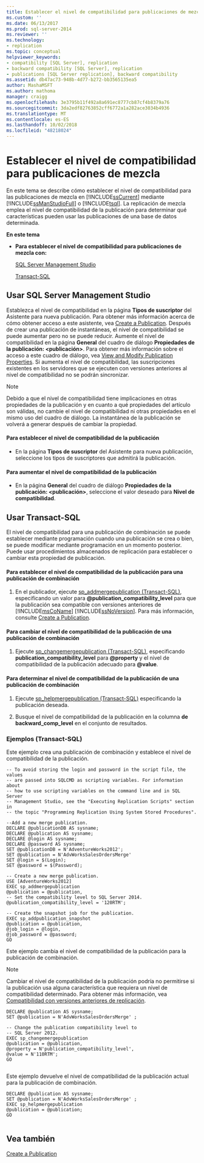 ```yaml
---
title: Establecer el nivel de compatibilidad para publicaciones de mezcla | Microsoft Docs
ms.custom: ''
ms.date: 06/13/2017
ms.prod: sql-server-2014
ms.reviewer: ''
ms.technology:
- replication
ms.topic: conceptual
helpviewer_keywords:
- compatibility [SQL Server], replication
- backward compatibility [SQL Server], replication
- publications [SQL Server replication], backward compatibility
ms.assetid: db47ac73-948b-4d77-b272-bb3565135ea5
author: MashaMSFT
ms.author: mathoma
manager: craigg
ms.openlocfilehash: 3e3795b11f492a8a691ec8777cb87cf4b8379a76
ms.sourcegitcommit: 3da2edf82763852cff6772a1a282ace3034b4936
ms.translationtype: MT
ms.contentlocale: es-ES
ms.lasthandoff: 10/02/2018
ms.locfileid: "48218024"
---
```

# <a name="set-the-compatibility-level-for-merge-publications"></a>Establecer el nivel de compatibilidad para publicaciones de mezcla
  En este tema se describe cómo establecer el nivel de compatibilidad para las publicaciones de mezcla en [!INCLUDE[ssCurrent](../../../includes/sscurrent-md.md)] mediante [!INCLUDE[ssManStudioFull](../../../includes/ssmanstudiofull-md.md)] o [!INCLUDE[tsql](../../../includes/tsql-md.md)]. La replicación de mezcla emplea el nivel de compatibilidad de la publicación para determinar qué características pueden usar las publicaciones de una base de datos determinada.  
  
 **En este tema**  
  
-   **Para establecer el nivel de compatibilidad para publicaciones de mezcla con:**  
  
     [SQL Server Management Studio](#SSMSProcedure)  
  
     [Transact-SQL](#TsqlProcedure)  
  
##  <a name="SSMSProcedure"></a> Usar SQL Server Management Studio  
 Establezca el nivel de compatibilidad en la página **Tipos de suscriptor** del Asistente para nueva publicación. Para obtener más información acerca de cómo obtener acceso a este asistente, vea [Create a Publication](create-a-publication.md). Después de crear una publicación de instantáneas, el nivel de compatibilidad se puede aumentar pero no se puede reducir. Aumente el nivel de compatibilidad en la página **General** del cuadro de diálogo **Propiedades de la publicación: \<publicación>**. Para obtener más información sobre el acceso a este cuadro de diálogo, vea [View and Modify Publication Properties](view-and-modify-publication-properties.md). Si aumenta el nivel de compatibilidad, las suscripciones existentes en los servidores que se ejecuten con versiones anteriores al nivel de compatibilidad no se podrán sincronizar.  
  
> [!NOTE]  
>  Debido a que el nivel de compatibilidad tiene implicaciones en otras propiedades de la publicación y en cuanto a qué propiedades del artículo son válidas, no cambie el nivel de compatibilidad ni otras propiedades en el mismo uso del cuadro de diálogo. La instantánea de la publicación se volverá a generar después de cambiar la propiedad.  
  
#### <a name="to-set-the-publication-compatibility-level"></a>Para establecer el nivel de compatibilidad de la publicación  
  
-   En la página **Tipos de suscriptor** del Asistente para nueva publicación, seleccione los tipos de suscriptores que admitirá la publicación.  
  
#### <a name="to-increase-the-publication-compatibility-level"></a>Para aumentar el nivel de compatibilidad de la publicación  
  
-   En la página **General** del cuadro de diálogo **Propiedades de la publicación: \<publicación>**, seleccione el valor deseado para **Nivel de compatibilidad**.  
  
##  <a name="TsqlProcedure"></a> Usar Transact-SQL  
 El nivel de compatibilidad para una publicación de combinación se puede establecer mediante programación cuando una publicación se crea o bien, se puede modificar mediante programación en un momento posterior. Puede usar procedimientos almacenados de replicación para establecer o cambiar esta propiedad de publicación.  
  
#### <a name="to-set-the-publication-compatibility-level-for-a-merge-publication"></a>Para establecer el nivel de compatibilidad de la publicación para una publicación de combinación  
  
1.  En el publicador, ejecute [sp_addmergepublication &#40;Transact-SQL&#41;](/sql/relational-databases/system-stored-procedures/sp-addmergepublication-transact-sql), especificando un valor para **@publication_compatibility_level** para que la publicación sea compatible con versiones anteriores de [!INCLUDE[msCoName](../../../includes/msconame-md.md)] [!INCLUDE[ssNoVersion](../../../includes/ssnoversion-md.md)]. Para más información, consulte [Create a Publication](create-a-publication.md).  
  
#### <a name="to-change-the-publication-compatibility-level-of-a-merge-publication"></a>Para cambiar el nivel de compatibilidad de la publicación de una publicación de combinación  
  
1.  Ejecute [sp_changemergepublication &#40;Transact-SQL&#41;](/sql/relational-databases/system-stored-procedures/sp-changemergepublication-transact-sql), especificando **publication_compatibility_level** para **@property** y el nivel de compatibilidad de la publicación adecuado para **@value**.  
  
#### <a name="to-determine-the-publication-compatibility-level-of-a-merge-publication"></a>Para determinar el nivel de compatibilidad de la publicación de una publicación de combinación  
  
1.  Ejecute [sp_helpmergepublication &#40;Transact-SQL&#41;](/sql/relational-databases/system-stored-procedures/sp-helpmergepublication-transact-sql) especificando la publicación deseada.  
  
2.  Busque el nivel de compatibilidad de la publicación en la columna **de backward_comp_level** en el conjunto de resultados.  
  
###  <a name="TsqlExample"></a> Ejemplos (Transact-SQL)  
 Este ejemplo crea una publicación de combinación y establece el nivel de compatibilidad de la publicación.  
  
```  
-- To avoid storing the login and password in the script file, the values   
-- are passed into SQLCMD as scripting variables. For information about   
-- how to use scripting variables on the command line and in SQL Server  
-- Management Studio, see the "Executing Replication Scripts" section in  
-- the topic "Programming Replication Using System Stored Procedures".  
  
--Add a new merge publication.  
DECLARE @publicationDB AS sysname;  
DECLARE @publication AS sysname;  
DECLARE @login AS sysname;  
DECLARE @password AS sysname;  
SET @publicationDB = N'AdventureWorks2012';   
SET @publication = N'AdvWorksSalesOrdersMerge'   
SET @login = $(Login);  
SET @password = $(Password);  
  
-- Create a new merge publication.   
USE [AdventureWorks2012]  
EXEC sp_addmergepublication   
@publication = @publication,   
-- Set the compatibility level to SQL Server 2014.  
@publication_compatibility_level = '120RTM';   
  
-- Create the snapshot job for the publication.  
EXEC sp_addpublication_snapshot   
@publication = @publication,  
@job_login = @login,  
@job_password = @password;  
GO  
```  
  
 Este ejemplo cambia el nivel de compatibilidad de la publicación para la publicación de combinación.  
  
> [!NOTE]  
>  Cambiar el nivel de compatibilidad de la publicación podría no permitirse si la publicación usa alguna característica que requiera un nivel de compatibilidad determinado. Para obtener más información, vea [Compatibilidad con versiones anteriores de replicación](../replication-backward-compatibility.md).  
  
```  
DECLARE @publication AS sysname;  
SET @publication = N'AdvWorksSalesOrdersMerge' ;  
  
-- Change the publication compatibility level to   
-- SQL Server 2012.  
EXEC sp_changemergepublication   
@publication = @publication,   
@property = N'publication_compatibility_level',   
@value = N'110RTM';  
GO  
  
```  
  
 Este ejemplo devuelve el nivel de compatibilidad de la publicación actual para la publicación de combinación.  
  
```  
DECLARE @publication AS sysname;  
SET @publication = N'AdvWorksSalesOrdersMerge' ;  
EXEC sp_helpmergepublication   
@publication = @publication;  
GO  
  
```  
  
## <a name="see-also"></a>Vea también  
 [Create a Publication](create-a-publication.md)  
  
  
